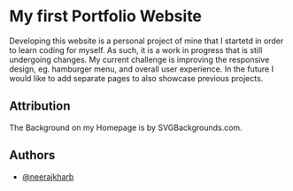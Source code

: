 
# My first Portfolio Website

Developing this website is a personal project of mine that I startetd in order to learn coding for myself. As such, it is a work in progress that is still undergoing changes. My current
challenge is improving the responsive design, eg. hamburger menu, and overall user experience. In the future I would like to add separate pages to also showcase previous projects. 



## Attribution

The Background on my Homepage is by SVGBackgrounds.com.
## Authors

- [@neerajkharb](https://neerajkharb.github.io/portfolio-website/)


